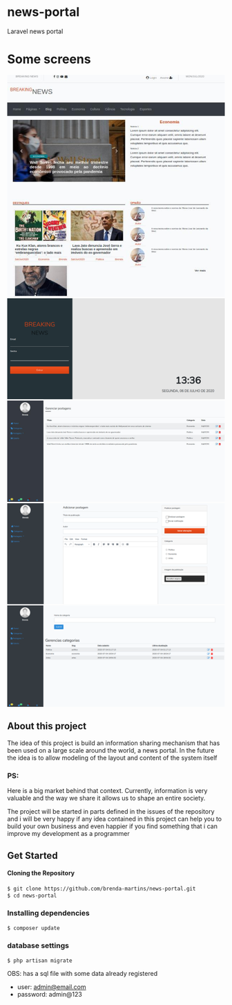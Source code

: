 # news-portal
Laravel news portal

# Some screens
![](https://github.com/brenda-martins/news-portal/blob/master/images/home.jpg)
![](https://github.com/brenda-martins/news-portal/blob/master/images/login.png)
![](https://github.com/brenda-martins/news-portal/blob/master/images/post-list.jpg)
![](https://github.com/brenda-martins/news-portal/blob/master/images/post-add.png)
![](https://github.com/brenda-martins/news-portal/blob/master/images/category.png)

## About this project

The idea of this project is build an information sharing mechanism that has been used on a large scale around the world, a news portal.
In the future the idea is to allow modeling of the layout and content of the system itself

### PS:
Here is a big market behind that context. Currently, information is very valuable and the way we share it allows us to shape an entire society.

The project will be started in parts defined in the issues of the repository
and i will be very happy if any idea contained in this project can help you to build your own business and even happier if you find something that i can improve my development as a programmer


## Get Started

#### Cloning the Repository

```
$ git clone https://github.com/brenda-martins/news-portal.git
$ cd news-portal
```

### Installing dependencies
 

```
$ composer update
```

### database settings

```
$ php artisan migrate
```


OBS: has a sql file with some data already registered

- user: admin@email.com
- password: admin@123


